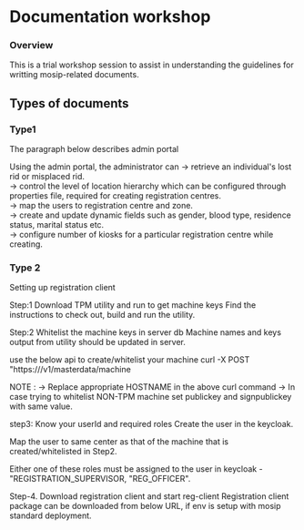 # Documentation workshop 

### Overview
This is a trial workshop session to assist in understanding the guidelines for writting mosip-related documents.

## Types of documents

### Type1

The paragraph below describes admin portal

Using the admin portal, the administrator can 
-> retrieve an individual's lost rid or misplaced rid.   
-> control the level of location hierarchy which can be configured through properties file, required for creating registration centres.    
-> map the users to registration centre and zone.  
-> create and update dynamic fields such as gender, blood type, residence status, marital status etc.  
-> configure number of kiosks for a particular registration centre while creating.  

### Type 2 

Setting up registration client

Step:1 Download TPM utility and run to get machine keys
Find the instructions to check out, build and run the utility.

Step:2 Whitelist the machine keys in server db
Machine names and keys output from utility should be updated in server.

use the below api to create/whitelist your machine
curl -X POST "https://<HOSTNAME>/v1/masterdata/machine

NOTE : 
-> Replace appropriate HOSTNAME in the above curl command
-> In case trying to whitelist NON-TPM machine set publickey and signpublickey with same value.

step3: Know your userId and required roles
Create the user in the keycloak.

Map the user to same center as that of the machine that is created/whitelisted in Step2.

Either one of these roles must be assigned to the user in keycloak - "REGISTRATION_SUPERVISOR, "REG_OFFICER".
  
Step-4. Download registration client and start reg-client
Registration client package can be downloaded from below URL, if env is setup with mosip standard deployment.
  
